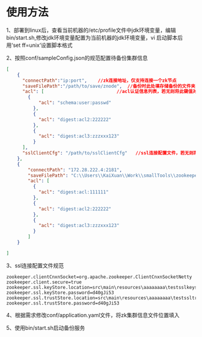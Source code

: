# 使用方法

1、部署到linux后，查看当前机器的/etc/profile文件中jdk环境变量，编辑bin/start.sh,修改jdk环境变量配置为当前机器的jdk环境变量，vi 启动脚本后用‘set ff=unix’设置脚本格式

2、按照conf/sampleConfig.json的规范配置待备份集群信息

```json
[
    {
      "connectPath":"ip:port",    //zk连接地址，仅支持连接一个zk节点
      "saveFilePath":"/path/to/save/znode",  //备份时此处填存储备份的文件夹目录，恢复znode时此处填写备份文件的路径
      "acl": [                           //acl认证信息列表，若无则将此键值对删除
        {
            "acl": "schema:user:passwd"  
          },
          {
            "acl": "digest:acl2:222222"
          },
          {
            "acl": "digest:acl3:zzzxxx123"
          }
      ],
      "sslClientCfg": "/path/to/sslClientCfg"   //ssl连接配置文件，若无则将此键值对删除
    },
    {
        "connectPath": "172.28.222.4:2181",
        "saveFilePath": "C:\\Users\\KaiXuan\\Work\\smallTools\\zookeeperNodeBackup\\src\\main\\resources\\znodeBackup111.json",
        "acl": [
          {
            "acl": "digest:acl:111111"
          },
          {
            "acl": "digest:acl2:222222"
          },
          {
            "acl": "digest:acl3:zzzxxx123"
          }
        ]
    }

]
```

3、ssl连接配置文件规范

```properties
zookeeper.clientCnxnSocket=org.apache.zookeeper.ClientCnxnSocketNetty
zookeeper.client.secure=true
zookeeper.ssl.keyStore.location=src\main\resources\aaaaaaaa\testsslkeystore.jks
zookeeper.ssl.keyStore.password=d40gJi53
zookeeper.ssl.trustStore.location=src\main\resources\aaaaaaaa\testssltruststore.jks
zookeeper.ssl.trustStore.password=d40gJi53
```

4、根据需求修改conf/application.yaml文件，将zk集群信息文件位置填入

5、使用bin/start.sh启动备份服务